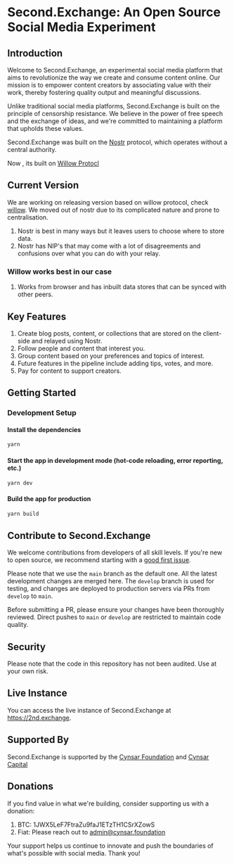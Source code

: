 # Second.Exchange: An Open Source Social Media Experiment

## Introduction

Welcome to Second.Exchange, an experimental social media platform that aims to revolutionize the way we create and consume content online. Our mission is to empower content creators by associating value with their work, thereby fostering quality output and meaningful discussions.

Unlike traditional social media platforms, Second.Exchange is built on the principle of censorship resistance. We believe in the power of free speech and the exchange of ideas, and we're committed to maintaining a platform that upholds these values.

Second.Exchange was built on the [Nostr](https://github.com/fiatjaf/nostr-tools) protocol, which operates without a central authority.

Now , its built on [Willow Protocl](http://willowprotocol.org)

## Current Version 

We are working on releasing version based on willow protocol, check [willow](http://willowprotocol.org). We moved out of nostr due to its complicated nature and prone to centralisation.

1. Nostr is best in many ways but it leaves users to choose where to store data.
2. Nostr has NIP's that may come with a lot of disagreements and confusions over what you can do with your relay.

### Willow works best in our case

1. Works from browser and has inbuilt data stores that can be synced with other peers.


## Key Features

1. Create blog posts, content, or collections that are stored on the client-side and relayed using Nostr.
2. Follow people and content that interest you.
3. Group content based on your preferences and topics of interest.
4. Future features in the pipeline include adding tips, votes, and more.
5. Pay for content to support creators.

## Getting Started

### Development Setup

#### Install the dependencies

```bash
yarn
```

#### Start the app in development mode (hot-code reloading, error reporting, etc.)

```bash
yarn dev
```

#### Build the app for production

```bash
yarn build
```

## Contribute to Second.Exchange

We welcome contributions from developers of all skill levels. If you're new to open source, we recommend starting with a [good first issue](https://github.com/second-exchange/second-exchange/issues?q=is%3Aissue+is%3Aopen+label%3A%22good+first+issue%22).

Please note that we use the `main` branch as the default one. All the latest development changes are merged here. The `develop` branch is used for testing, and changes are deployed to production servers via PRs from `develop` to `main`.

Before submitting a PR, please ensure your changes have been thoroughly reviewed. Direct pushes to `main` or `develop` are restricted to maintain code quality.

## Security

Please note that the code in this repository has not been audited. Use at your own risk.

## Live Instance

You can access the live instance of Second.Exchange at https://2nd.exchange.

## Supported By

Second.Exchange is supported by the [Cynsar Foundation](https://cynsar.foundation) and [Cynsar Capital](https://cynsar.capital)


## Donations

If you find value in what we're building, consider supporting us with a donation:

1. BTC: 1JWX5LeF7FtraZu9faJ1ETzTH1CSrXZowS
2. Fiat: Please reach out to admin@cynsar.foundation

Your support helps us continue to innovate and push the boundaries of what's possible with social media. Thank you!
